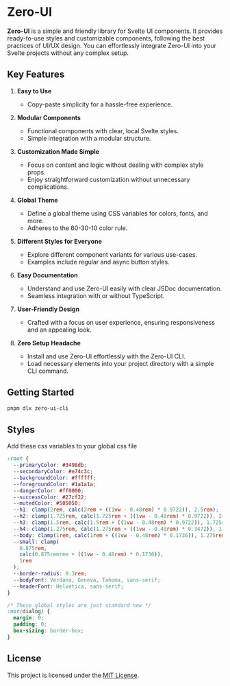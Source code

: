 # Zero-UI

**Zero-UI** is a simple and friendly library for Svelte UI components. It provides ready-to-use styles and customizable components, following the best practices of UI/UX design. You can effortlessly integrate Zero-UI into your Svelte projects without any complex setup.

## Key Features

1. **Easy to Use**

   - Copy-paste simplicity for a hassle-free experience.

2. **Modular Components**

   - Functional components with clear, local Svelte styles.
   - Simple integration with a modular structure.

3. **Customization Made Simple**

   - Focus on content and logic without dealing with complex style props.
   - Enjoy straightforward customization without unnecessary complications.

4. **Global Theme**

   - Define a global theme using CSS variables for colors, fonts, and more.
   - Adheres to the 60-30-10 color rule.

5. **Different Styles for Everyone**

   - Explore different component variants for various use-cases.
   - Examples include regular and async button styles.

6. **Easy Documentation**

   - Understand and use Zero-UI easily with clear JSDoc documentation.
   - Seamless integration with or without TypeScript.

7. **User-Friendly Design**

   - Crafted with a focus on user experience, ensuring responsiveness and an appealing look.

8. **Zero Setup Headache**

   - Install and use Zero-UI effortlessly with the Zero-UI CLI.
   - Load necessary elements into your project directory with a simple CLI command.

## Getting Started

```bash
pnpm dlx zero-ui-cli
```

## Styles

Add these css variables to your global css file

```css
:root {
  --primaryColor: #3498db;
  --secondaryColor: #e74c3c;
  --backgroundColor: #ffffff;
  --foregroundColor: #1a1a1a;
  --dangerColor: #ff0000;
  --successColor: #27cf22;
  --mutedColor: #505050;
  --h1: clamp(2rem, calc(2rem + ((1vw - 0.48rem) * 0.9722)), 2.5rem);
  --h2: clamp(1.725rem, calc(1.725rem + ((1vw - 0.48rem) * 0.9722)), 2rem);
  --h3: clamp(1.5rem, calc(1.5rem + ((1vw - 0.48rem) * 0.9722)), 1.725rem);
  --h4: clamp(1.275rem, calc(1.275rem + ((1vw - 0.48rem) * 0.3472)), 1.5rem);
  --body: clamp(1rem, calc(1rem + ((1vw - 0.48rem) * 0.1736)), 1.275rem);
  --small: clamp(
    0.875rem,
    calc(0.875remrem + ((1vw - 0.48rem) * 0.1736)),
    1rem
  );
  --border-radius: 0.3rem;
  --bodyFont: Verdana, Geneva, Tahoma, sans-serif;
  --headerFont: Helvetica, sans-serif;
}

/* These global styles are just standard now */
:not(dialog) {
  margin: 0;
  padding: 0;
  box-sizing: border-box;
}
```

## License

This project is licensed under the [MIT License](https://mit-license.org).
